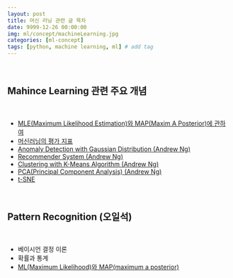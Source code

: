```yaml
---
layout: post
title: 머신 러닝 관련 글 목차
date: 9999-12-26 00:00:00
img: ml/concept/machineLearning.jpg
categories: [ml-concept] 
tags: [python, machine learning, ml] # add tag
---
```


<br>

## **Mahince Learning 관련 주요 개념**

<br>

- [MLE(Maximum Likelihood Estimation)와 MAP(Maxim A Posterior)에 관하여](https://gaussian37.github.io/ml-concept-mlemap)
- [머신러닝의 평가 지표](https://gaussian37.github.io/ml-concept-ml-evaluation/)    
- [Anomaly Detection with Gaussian Distribution (Andrew Ng)](https://gaussian37.github.io/ml-concept-andrewng-anomalydetection/)
- [Recommender System (Andrew Ng)](https://gaussian37.github.io/ml-concept-andrewng-recommender/)
- [Clustering with K-Means Algorithm (Andrew Ng)](https://gaussian37.github.io/ml-concept-andrewng-kmeans/)
- [PCA(Principal Component Analysis) (Andrew Ng)](https://gaussian37.github.io/machine-learning-concept-pca/)
- [t-SNE](https://gaussian37.github.io/ml-concept-t-SNE/)

<br>

## **Pattern Recognition (오일석)**

<br>
    
- 베이시언 결정 이론
- 확률과 통계
- [ML(Maximum Likelihood)와 MAP(maximum a posterior)](https://gaussian37.github.io/ml-concept-mle-and-map/)
